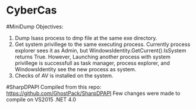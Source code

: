 # CyberCas
 
#MiniDump Objectives:

1) Dump lsass process to dmp file at the same exe directory.
2) Get system privillege to the same executing process. Currently process explorer sees it as Admin, but WindowsIdentity.GetCurrent().IsSystem returns True.
However, Launching another process with system privillege is successfull as task manager, process explorer, and WindowsIdentity see the new process as system.
3) Checks of AV is installed on the system.


#SharpDPAPI Compiled from this repo: 
https://github.com/GhostPack/SharpDPAPI
Few changes were made to compile on VS2015 .NET 4.0
